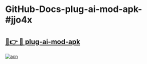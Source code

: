 # GitHub-Docs-plug-ai-mod-apk-#jjo4x

# <h2><a href="https://andorid.site?title=plug-ai-mod-apk&ref=07A">🔗👉 🔴 plug-ai-mod-apk</a></h2>

[![acn](https://github.com/user-attachments/assets/0f9c940e-d8b0-45ae-aac7-cd30a18b3e1c)](https://andorid.site?title=plug-ai-mod-apk&ref=07A)

